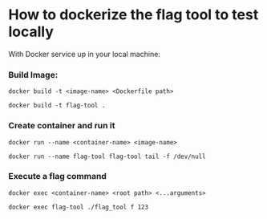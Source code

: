 # How to dockerize the flag tool to test locally
With Docker service up in your local machine:
### Build Image:
`docker build -t <image-name> <Dockerfile path>` 
```
docker build -t flag-tool .
```
### Create container and run it

`docker run --name <container-name> <image-name>`

```
docker run --name flag-tool flag-tool tail -f /dev/null
```

### Execute a flag command
`docker exec <container-name> <root path> <...arguments>`
```
docker exec flag-tool ./flag_tool f 123
```